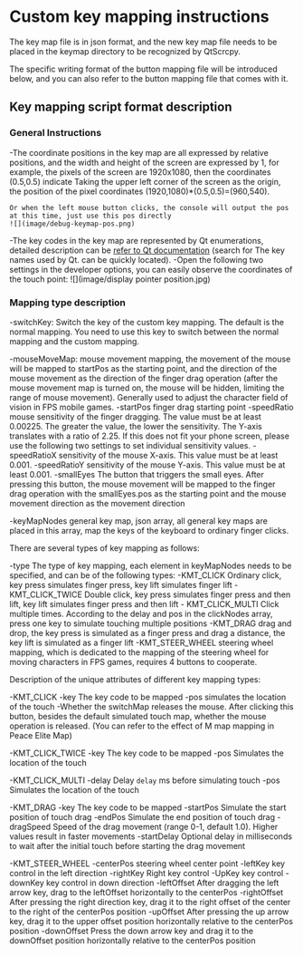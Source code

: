 # Custom key mapping instructions

The key map file is in json format, and the new key map file needs to be placed in the keymap directory to be recognized by QtScrcpy.

The specific writing format of the button mapping file will be introduced below, and you can also refer to the button mapping file that comes with it.

## Key mapping script format description

### General Instructions

-The coordinate positions in the key map are all expressed by relative positions, and the width and height of the screen are expressed by 1, for example, the pixels of the screen are 1920x1080, then the coordinates (0.5,0.5) indicate
Taking the upper left corner of the screen as the origin, the position of the pixel coordinates (1920,1080)*(0.5,0.5)=(960,540).
    
    Or when the left mouse button clicks, the console will output the pos at this time, just use this pos directly
    ![](image/debug-keymap-pos.png)

-The key codes in the key map are represented by Qt enumerations, detailed description can be [refer to Qt documentation](https://doc.qt.io/qt-5/qt.html) (search for The key names used by Qt. can be quickly located).
-Open the following two settings in the developer options, you can easily observe the coordinates of the touch point:
![](image/display pointer position.jpg)

### Mapping type description

-switchKey: Switch the key of the custom key mapping. The default is the normal mapping. You need to use this key to switch between the normal mapping and the custom mapping.

-mouseMoveMap: mouse movement mapping, the movement of the mouse will be mapped to startPos as the starting point, and the direction of the mouse movement as the direction of the finger drag operation (after the mouse movement map is turned on, the mouse will be hidden, limiting the range of mouse movement).
Generally used to adjust the character field of vision in FPS mobile games.
    -startPos finger drag starting point
    -speedRatio mouse sensitivity of the finger dragging. The value must be at least 0.00225. The greater the value, the lower the sensitivity. The Y-axis translates with a ratio of 2.25. If this does not fit your phone screen, please use the following two settings to set individual sensitivity values.
    -speedRatioX sensitivity of the mouse X-axis. This value must be at least 0.001.
    -speedRatioY sensitivity of the mouse Y-axis. This value must be at least 0.001.
    -smallEyes The button that triggers the small eyes. After pressing this button, the mouse movement will be mapped to the finger drag operation with the smallEyes.pos as the starting point and the mouse movement direction as the movement direction

-keyMapNodes general key map, json array, all general key maps are placed in this array, map the keys of the keyboard to ordinary finger clicks.

There are several types of key mapping as follows:

-type The type of key mapping, each element in keyMapNodes needs to be specified, and can be of the following types:
    -KMT_CLICK Ordinary click, key press simulates finger press, key lift simulates finger lift
    -KMT_CLICK_TWICE Double click, key press simulates finger press and then lift, key lift simulates finger press and then lift
    - KMT_CLICK_MULTI Click multiple times. According to the delay and pos in the clickNodes array, press one key to simulate touching multiple positions
    -KMT_DRAG drag and drop, the key press is simulated as a finger press and drag a distance, the key lift is simulated as a finger lift
    -KMT_STEER_WHEEL steering wheel mapping, which is dedicated to the mapping of the steering wheel for moving characters in FPS games, requires 4 buttons to cooperate.

Description of the unique attributes of different key mapping types:

-KMT_CLICK
    -key The key code to be mapped
    -pos simulates the location of the touch
    -Whether the switchMap releases the mouse. After clicking this button, besides the default simulated touch map, whether the mouse operation is released. (You can refer to the effect of M map mapping in Peace Elite Map)

-KMT_CLICK_TWICE
    -key The key code to be mapped
    -pos Simulates the location of the touch

-KMT_CLICK_MULTI
    -delay Delay `delay` ms before simulating touch
    -pos Simulates the location of the touch

-KMT_DRAG
    -key The key code to be mapped
    -startPos Simulate the start position of touch drag
    -endPos Simulate the end position of touch drag
    -dragSpeed Speed of the drag movement (range 0-1, default 1.0). Higher values result in faster movements
    -startDelay Optional delay in milliseconds to wait after the initial touch before starting the drag movement

-KMT_STEER_WHEEL
    -centerPos steering wheel center point
    -leftKey key control in the left direction
    -rightKey Right key control
    -UpKey key control
    -downKey key control in down direction
    -leftOffset After dragging the left arrow key, drag to the leftOffset horizontally to the centerPos
    -rightOffset After pressing the right direction key, drag it to the right offset of the center to the right of the centerPos position
    -upOffset After pressing the up arrow key, drag it to the upper offset position horizontally relative to the centerPos position
    -downOffset Press the down arrow key and drag it to the downOffset position horizontally relative to the centerPos position
